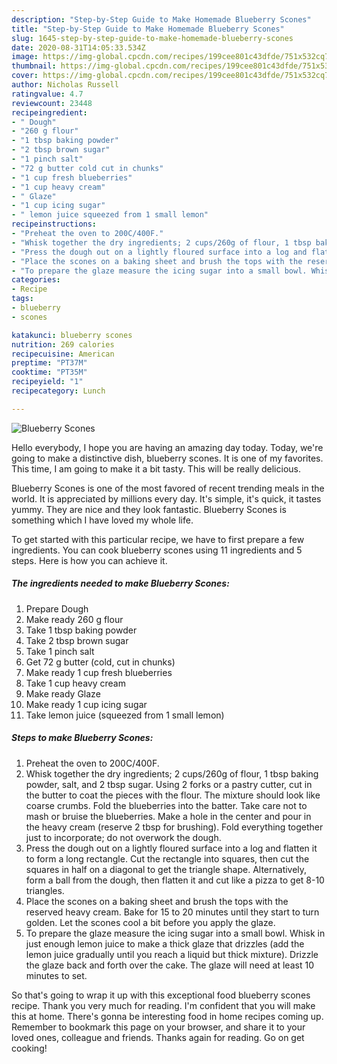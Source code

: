 ```yaml
---
description: "Step-by-Step Guide to Make Homemade Blueberry Scones"
title: "Step-by-Step Guide to Make Homemade Blueberry Scones"
slug: 1645-step-by-step-guide-to-make-homemade-blueberry-scones
date: 2020-08-31T14:05:33.534Z
image: https://img-global.cpcdn.com/recipes/199cee801c43dfde/751x532cq70/blueberry-scones-recipe-main-photo.jpg
thumbnail: https://img-global.cpcdn.com/recipes/199cee801c43dfde/751x532cq70/blueberry-scones-recipe-main-photo.jpg
cover: https://img-global.cpcdn.com/recipes/199cee801c43dfde/751x532cq70/blueberry-scones-recipe-main-photo.jpg
author: Nicholas Russell
ratingvalue: 4.7
reviewcount: 23448
recipeingredient:
- " Dough"
- "260 g flour"
- "1 tbsp baking powder"
- "2 tbsp brown sugar"
- "1 pinch salt"
- "72 g butter cold cut in chunks"
- "1 cup fresh blueberries"
- "1 cup heavy cream"
- " Glaze"
- "1 cup icing sugar"
- " lemon juice squeezed from 1 small lemon"
recipeinstructions:
- "Preheat the oven to 200C/400F."
- "Whisk together the dry ingredients; 2 cups/260g of flour, 1 tbsp baking powder, salt, and 2 tbsp sugar. Using 2 forks or a pastry cutter, cut in the butter to coat the pieces with the flour. The mixture should look like coarse crumbs. Fold the blueberries into the batter. Take care not to mash or bruise the blueberries. Make a hole in the center and pour in the heavy cream (reserve 2 tbsp for brushing). Fold everything together just to incorporate; do not overwork the dough."
- "Press the dough out on a lightly floured surface into a log and flatten it to form a long rectangle. Cut the rectangle into squares, then cut the squares in half on a diagonal to get the triangle shape. Alternatively, form a ball from the dough, then flatten it and cut like a pizza to get 8-10 triangles."
- "Place the scones on a baking sheet and brush the tops with the reserved heavy cream. Bake for 15 to 20 minutes until they start to turn golden. Let the scones cool a bit before you apply the glaze."
- "To prepare the glaze measure the icing sugar into a small bowl. Whisk in just enough lemon juice to make a thick glaze that drizzles (add the lemon juice gradually until you reach a liquid but thick mixture). Drizzle the glaze back and forth over the cake. The glaze will need at least 10 minutes to set."
categories:
- Recipe
tags:
- blueberry
- scones

katakunci: blueberry scones 
nutrition: 269 calories
recipecuisine: American
preptime: "PT37M"
cooktime: "PT35M"
recipeyield: "1"
recipecategory: Lunch

---
```



![Blueberry Scones](https://img-global.cpcdn.com/recipes/199cee801c43dfde/751x532cq70/blueberry-scones-recipe-main-photo.jpg)

Hello everybody, I hope you are having an amazing day today. Today, we're going to make a distinctive dish, blueberry scones. It is one of my favorites. This time, I am going to make it a bit tasty. This will be really delicious.

Blueberry Scones is one of the most favored of recent trending meals in the world. It is appreciated by millions every day. It's simple, it's quick, it tastes yummy. They are nice and they look fantastic. Blueberry Scones is something which I have loved my whole life.




To get started with this particular recipe, we have to first prepare a few ingredients. You can cook blueberry scones using 11 ingredients and 5 steps. Here is how you can achieve it.

<!--inarticleads1-->

##### The ingredients needed to make Blueberry Scones:

1. Prepare  Dough
1. Make ready 260 g flour
1. Take 1 tbsp baking powder
1. Take 2 tbsp brown sugar
1. Take 1 pinch salt
1. Get 72 g butter (cold, cut in chunks)
1. Make ready 1 cup fresh blueberries
1. Take 1 cup heavy cream
1. Make ready  Glaze
1. Make ready 1 cup icing sugar
1. Take  lemon juice (squeezed from 1 small lemon)




<!--inarticleads2-->

##### Steps to make Blueberry Scones:

1. Preheat the oven to 200C/400F.
1. Whisk together the dry ingredients; 2 cups/260g of flour, 1 tbsp baking powder, salt, and 2 tbsp sugar. Using 2 forks or a pastry cutter, cut in the butter to coat the pieces with the flour. The mixture should look like coarse crumbs. Fold the blueberries into the batter. Take care not to mash or bruise the blueberries. Make a hole in the center and pour in the heavy cream (reserve 2 tbsp for brushing). Fold everything together just to incorporate; do not overwork the dough.
1. Press the dough out on a lightly floured surface into a log and flatten it to form a long rectangle. Cut the rectangle into squares, then cut the squares in half on a diagonal to get the triangle shape. Alternatively, form a ball from the dough, then flatten it and cut like a pizza to get 8-10 triangles.
1. Place the scones on a baking sheet and brush the tops with the reserved heavy cream. Bake for 15 to 20 minutes until they start to turn golden. Let the scones cool a bit before you apply the glaze.
1. To prepare the glaze measure the icing sugar into a small bowl. Whisk in just enough lemon juice to make a thick glaze that drizzles (add the lemon juice gradually until you reach a liquid but thick mixture). Drizzle the glaze back and forth over the cake. The glaze will need at least 10 minutes to set.




So that's going to wrap it up with this exceptional food blueberry scones recipe. Thank you very much for reading. I'm confident that you will make this at home. There's gonna be interesting food in home recipes coming up. Remember to bookmark this page on your browser, and share it to your loved ones, colleague and friends. Thanks again for reading. Go on get cooking!
